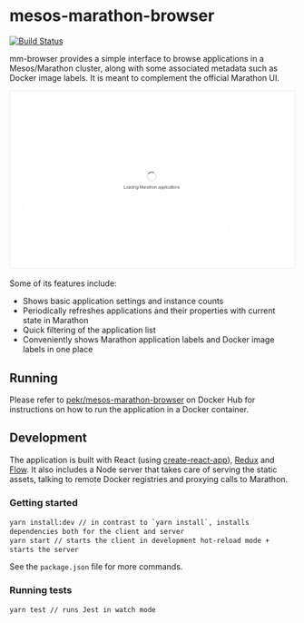 # mesos-marathon-browser
[![Build Status](https://travis-ci.org/petr-k/mesos-marathon-browser.svg?branch=master)](https://travis-ci.org/petr-k/mesos-marathon-browser)

mm-browser provides a simple interface to browse applications in a Mesos/Marathon cluster, along with some associated metadata such as Docker image labels. It is meant to complement the official Marathon UI.

![mesos-marathon browser demo](mm-browser.gif)

Some of its features include:
* Shows basic application settings and instance counts
* Periodically refreshes applications and their properties with current state in Marathon
* Quick filtering of the application list
* Conveniently shows Marathon application labels and Docker image labels in one place

## Running
Please refer to [pekr/mesos-marathon-browser](https://hub.docker.com/r/petkr/mesos-marathon-browser/) on Docker Hub for instructions on how to run the application in a Docker container.

## Development

The application is built with React (using [create-react-app](https://github.com/facebookincubator/create-react-app)), [Redux](https://github.com/reactjs/redux) and [Flow](https://flow.org/). It also includes a Node server that takes care of serving the static assets, talking to remote Docker registries and proxying calls to Marathon.

### Getting started
```
yarn install:dev // in contrast to `yarn install`, installs dependencies both for the client and server
yarn start // starts the client in development hot-reload mode + starts the server
```

See the `package.json` file for more commands.

### Running tests
```
yarn test // runs Jest in watch mode
```

